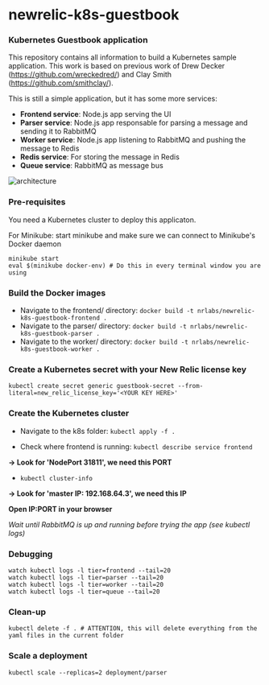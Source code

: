 # newrelic-k8s-guestbook
### Kubernetes Guestbook application
This repository contains all information to build a Kubernetes sample application. This work is based on previous work of Drew Decker (https://github.com/wreckedred/) and Clay Smith (https://github.com/smithclay/).

This is still a simple application, but it has some more services:
* **Frontend service**: Node.js app serving the UI
* **Parser service**: Node.js app responsable for parsing a message and sending it to RabbitMQ
* **Worker service**: Node.js app listening to RabbitMQ and pushing the message to Redis
* **Redis service**: For storing the message in Redis
* **Queue service**: RabbitMQ as message bus

![architecture](https://user-images.githubusercontent.com/45029322/53344050-00f8a300-3912-11e9-9b9f-d4ea0bdbc49e.png)

### Pre-requisites
You need a Kubernetes cluster to deploy this applicaton.

For Minikube: start minikube and make sure we can connect to Minikube's Docker daemon
```
minikube start
eval $(minikube docker-env) # Do this in every terminal window you are using
```

### Build the Docker images
* Navigate to the frontend/ directory:
`docker build -t nrlabs/newrelic-k8s-guestbook-frontend .`
* Navigate to the parser/ directory:
`docker build -t nrlabs/newrelic-k8s-guestbook-parser .`
* Navigate to the worker/ directory:
`docker build -t nrlabs/newrelic-k8s-guestbook-worker .`

### Create a Kubernetes secret with your New Relic license key
`kubectl create secret generic guestbook-secret --from-literal=new_relic_license_key='<YOUR KEY HERE>'`

### Create the Kubernetes cluster
* Navigate to the k8s folder: `kubectl apply -f .`

* Check where frontend is running: `kubectl describe service frontend`

**-> Look for 'NodePort 31811', we need this PORT**

* `kubectl cluster-info`

**-> Look for 'master IP: 192.168.64.3', we need this IP**

**Open IP:PORT in your browser**

*Wait until RabbitMQ is up and running before trying the app (see kubectl logs)*

### Debugging
```
watch kubectl logs -l tier=frontend --tail=20
watch kubectl logs -l tier=parser --tail=20
watch kubectl logs -l tier=worker --tail=20
watch kubectl logs -l tier=queue --tail=20
```

### Clean-up
`kubectl delete -f . # ATTENTION, this will delete everything from the yaml files in the current folder`

### Scale a deployment
`kubectl scale --replicas=2 deployment/parser`